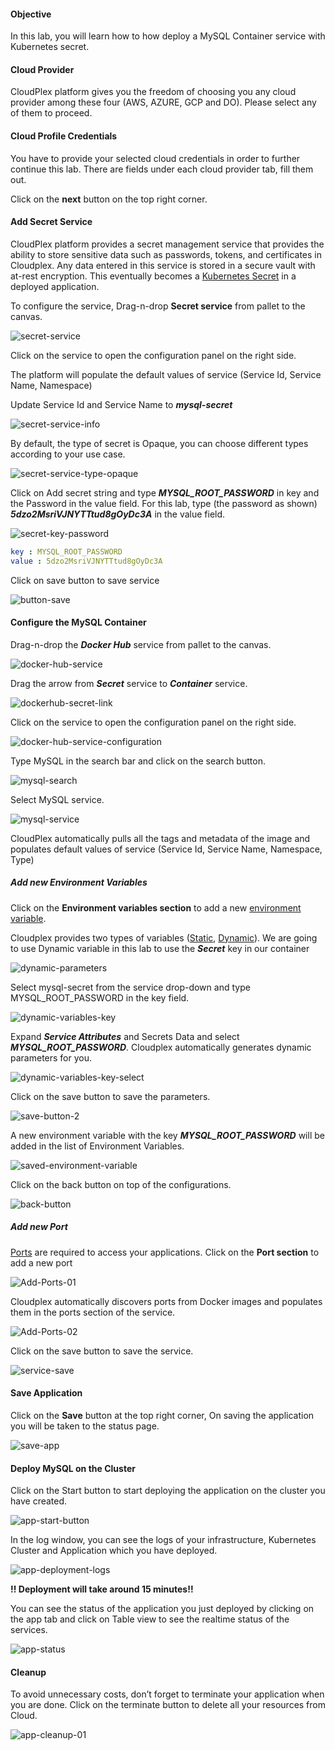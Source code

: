 #### Objective

In this lab, you will learn how to how deploy a MySQL Container service with Kubernetes secret.

#### Cloud Provider

CloudPlex platform gives you the freedom of choosing you any cloud provider among these four (AWS, AZURE, GCP and DO). Please select any of them to proceed.

#### Cloud Profile Credentials

You have to provide your selected cloud credentials in order to further continue this lab. There are fields under each cloud provider tab, fill them out.

Click on the **next** button on the top right corner.

#### Add Secret Service

CloudPlex platform provides a secret management service that provides the ability to store sensitive data such as passwords, tokens, and certificates in Cloudplex. Any data entered in this service is stored in a secure vault with at-rest encryption. This eventually becomes a [Kubernetes Secret](https://kubernetes.io/docs/concepts/configuration/secret) in a deployed application.

To configure the service, Drag-n-drop **Secret service** from pallet to the canvas.

![secret-service](images/secret-service-drag.gif)

Click on the service to open the configuration panel on the right side.

The platform will populate the default values of service (Service Id, Service Name, Namespace)

Update Service Id and Service Name to ***mysql-secret***

![secret-service-info](images/mysqlsecret.png)

By default, the type of secret is Opaque, you can choose different types according to your use case.

![secret-service-type-opaque](images/secret-type.png)

Click on Add secret string and type ***MYSQL_ROOT_PASSWORD*** in key and the Password in the value field. For this lab, type (the password as shown) ***5dzo2MsriVJNYTTtud8gOyDc3A*** in the value field.

![secret-key-password](images/secret-password.png)

```yaml
key : MYSQL_ROOT_PASSWORD
value : 5dzo2MsriVJNYTTtud8gOyDc3A
```

Click on save button to save service

![button-save](images/save-button.png)


#### Configure the MySQL Container

Drag-n-drop the ***Docker Hub*** service from pallet to the canvas.

![docker-hub-service](images/docker-hub-service.gif)

Drag the arrow from ***Secret*** service to ***Container*** service.

![dockerhub-secret-link](images/link-docker-secret.gif)

Click on the service to open the configuration panel on the right side.

![docker-hub-service-configuration](images/service-configuration.png)

Type MySQL in the search bar and click on the search button.

![mysql-search](images/mysql-search.png)

Select MySQL service.

![mysql-service](images/mysql-service.png)

CloudPlex automatically pulls all the tags and metadata of the image and populates default values of service (Service Id, Service Name, Namespace, Type)


##### Add new Environment Variables 

Click on the **Environment variables section** to add a new [environment variable](https://kubernetes.io/docs/tasks/inject-data-application/define-environment-variable-container/#define-an-environment-variable-for-a-container).

Cloudplex provides two types of variables ([Static](https://docs.cloudplex.io/#/pages/user-guide/components/k8s-resources/container/container), [Dynamic](https://docs.cloudplex.io/#/pages/user-guide/components/k8s-resources/container/container)). We are going to use Dynamic variable in this lab to use the ***Secret*** key in our container

![dynamic-parameters](images/dynamic-parameters.gif)

Select mysql-secret from the service drop-down and type MYSQL_ROOT_PASSWORD in the key field.

![dynamic-variables-key](images/dynamic-variables.png)

Expand ***Service Attributes*** and Secrets Data and select ***MYSQL_ROOT_PASSWORD***. Cloudplex automatically generates dynamic  parameters for you.

![dynamic-variables-key-select](images/dynamic-variables-key-select.png)

Click on the save button to save the parameters.

![save-button-2](images/save-button-2.png)

A new environment variable with the key ***MYSQL_ROOT_PASSWORD*** will be added in the list of Environment Variables.

![saved-environment-variable](images/saved-environment-variable.png)

Click on the back button on top of the configurations.

![back-button](images/back-button.png)


##### Add new Port

[Ports](https://kubernetes.io/docs/concepts/services-networking/connect-applications-service/#the-kubernetes-model-for-connecting-containers) are required to access your applications. Click on the **Port section** to add a new port

![Add-Ports-01](images/add-ports-01.png)

Cloudplex automatically discovers ports from Docker images and populates them in the ports section of the service.

![Add-Ports-02](images/add-ports-02.png)

Click on the save button to save the service.

![service-save](images/save-button-3.png)


#### Save Application

Click on the **Save** button at the top right corner, On saving the application you will be taken to the status page.

![save-app](images/save-app.png)



#### Deploy MySQL on the Cluster

Click on the Start button to start deploying the application on the cluster you have created.

![app-start-button](images/app-start.png)

In the log window, you can see the logs of your infrastructure, Kubernetes Cluster and Application which you have deployed.

![app-deployment-logs](images/app-deployment-logs.png)

**!! Deployment will take around 15 minutes!!** 

You can see the status of the application you just deployed by clicking on the app tab and click on Table view to see the realtime status of the services.

![app-status](images/app-status.png)


#### Cleanup

To avoid unnecessary costs, don’t forget to terminate your application when you are done.
Click on the terminate button to delete all your resources from Cloud.

![app-cleanup-01](images/termination.png)
